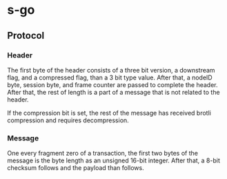 # s-go

## Protocol

### Header

The first byte of the header consists of a three bit version, a downstream flag, and a compressed flag, than a 3 bit type value. After that, a nodeID byte, session byte, and frame counter are passed to complete the header. After that, the rest of length is a part of a message that is not related to the header.

If the compression bit is set, the rest of the message has received brotli compression and requires decompression.

### Message

One every fragment zero of a transaction, the first two bytes of the message is the byte length as an unsigned 16-bit integer. After that, a 8-bit checksum follows and the payload than follows.